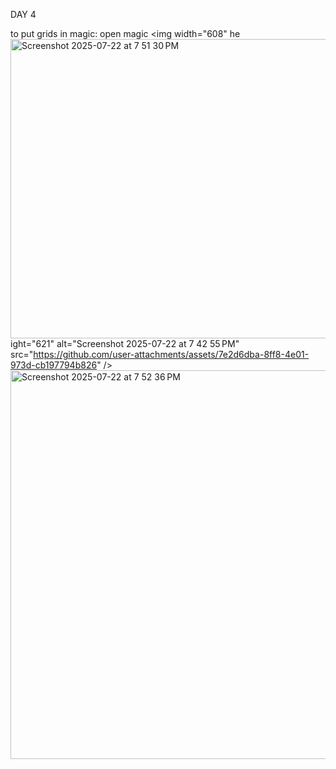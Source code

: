 DAY 4 

to put grids in magic: 
open magic
<img width="608" he<img width="632" height="479" alt="Screenshot 2025-07-22 at 7 51 30 PM" src="https://github.com/user-attachments/assets/e3d59446-84a7-4470-a002-a699e412f059" />
ight="621" alt="Screenshot 2025-07-22 at 7 42 55 PM" src="https://github.com/user-attachments/assets/7e2d6dba-8ff8-4e01-973d-cb197794b826" />
<img width="544" height="622" alt="Screenshot 2025-07-22 at 7 52 36 PM" src="https://github.com/user-attachments/assets/77b37337-4cda-45cb-a26f-d328a48e0d08" />

